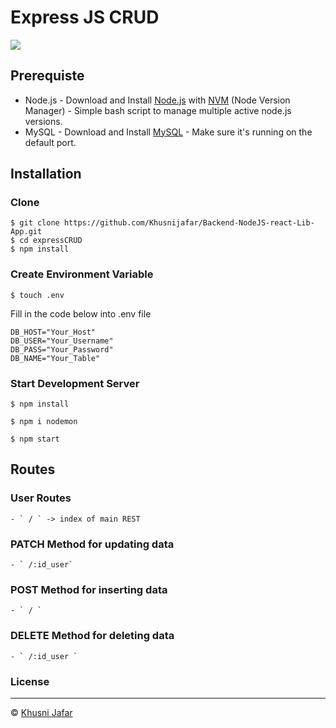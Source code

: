 # Express JS CRUD
![](https://img.shields.io/badge/Dependencies-Express-green.svg)


## Prerequiste
- Node.js - Download and Install [Node.js](https://nodejs.org/en/) with [NVM](https://github.com/creationix/nvm) (Node Version Manager) - Simple bash script to manage multiple active node.js versions.
- MySQL - Download and Install [MySQL](https://www.mysql.com/downloads/) - Make sure it's running on the default port.  

## Installation
### Clone
```
$ git clone https://github.com/Khusnijafar/Backend-NodeJS-react-Lib-App.git
$ cd expressCRUD
$ npm install
```

### Create Environment Variable
```
$ touch .env
```
Fill in the code below into .env file
```
DB_HOST="Your_Host"
DB_USER="Your_Username"
DB_PASS="Your_Password"
DB_NAME="Your_Table"

```
### Start Development Server
```
$ npm install
```
```
$ npm i nodemon
```
```
$ npm start
```

 ## Routes
  
  ### User Routes

    - ` / ` -> index of main REST

  
  ### PATCH Method for updating data
    
    - ` /:id_user`

  ### POST Method for inserting data

    - ` / `

  ### DELETE Method for deleting data

    - ` /:id_user `



### License
----

© [Khusni Jafar](https://github.com/Khusnijafar)
